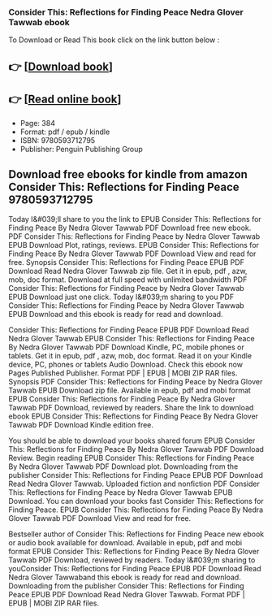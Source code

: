### Consider This: Reflections for Finding Peace Nedra Glover Tawwab ebook

To Download or Read This book click on the link button below :

## 👉  [**[Download book](http://get-pdfs.com/download.php?group=book&from=github.com&id=719198&lnk=1064 "Download book")**]

## 👉  [**[Read online book](http://get-pdfs.com/download.php?group=book&from=github.com&id=719198&lnk=1064 "Read online book")**]


* Page: 384
* Format: pdf / epub / kindle
* ISBN: 9780593712795
* Publisher: Penguin Publishing Group



## Download free ebooks for kindle from amazon Consider This: Reflections for Finding Peace 9780593712795


Today I&amp;#039;ll share to you the link to EPUB Consider This: Reflections for Finding Peace By Nedra Glover Tawwab PDF Download free new ebook. PDF Consider This: Reflections for Finding Peace by Nedra Glover Tawwab EPUB Download Plot, ratings, reviews. EPUB Consider This: Reflections for Finding Peace By Nedra Glover Tawwab PDF Download View and read for free. Synopsis Consider This: Reflections for Finding Peace EPUB PDF Download Read Nedra Glover Tawwab zip file. Get it in epub, pdf , azw, mob, doc format. Download at full speed with unlimited bandwidth PDF Consider This: Reflections for Finding Peace by Nedra Glover Tawwab EPUB Download just one click. Today I&amp;#039;m sharing to you PDF Consider This: Reflections for Finding Peace by Nedra Glover Tawwab EPUB Download and this ebook is ready for read and download.

Consider This: Reflections for Finding Peace EPUB PDF Download Read Nedra Glover Tawwab EPUB Consider This: Reflections for Finding Peace By Nedra Glover Tawwab PDF Download Kindle, PC, mobile phones or tablets. Get it in epub, pdf , azw, mob, doc format. Read it on your Kindle device, PC, phones or tablets Audio Download. Check this ebook now Pages Published Publisher. Format PDF | EPUB | MOBI ZIP RAR files. Synopsis PDF Consider This: Reflections for Finding Peace by Nedra Glover Tawwab EPUB Download zip file. Available in epub, pdf and mobi format EPUB Consider This: Reflections for Finding Peace By Nedra Glover Tawwab PDF Download, reviewed by readers. Share the link to download ebook EPUB Consider This: Reflections for Finding Peace By Nedra Glover Tawwab PDF Download Kindle edition free.

You should be able to download your books shared forum EPUB Consider This: Reflections for Finding Peace By Nedra Glover Tawwab PDF Download Review. Begin reading EPUB Consider This: Reflections for Finding Peace By Nedra Glover Tawwab PDF Download plot. Downloading from the publisher Consider This: Reflections for Finding Peace EPUB PDF Download Read Nedra Glover Tawwab. Uploaded fiction and nonfiction PDF Consider This: Reflections for Finding Peace by Nedra Glover Tawwab EPUB Download. You can download your books fast Consider This: Reflections for Finding Peace. EPUB Consider This: Reflections for Finding Peace By Nedra Glover Tawwab PDF Download View and read for free.

Bestseller author of Consider This: Reflections for Finding Peace new ebook or audio book available for download. Available in epub, pdf and mobi format EPUB Consider This: Reflections for Finding Peace By Nedra Glover Tawwab PDF Download, reviewed by readers. Today I&amp;#039;m sharing to youConsider This: Reflections for Finding Peace EPUB PDF Download Read Nedra Glover Tawwaband this ebook is ready for read and download. Downloading from the publisher Consider This: Reflections for Finding Peace EPUB PDF Download Read Nedra Glover Tawwab. Format PDF | EPUB | MOBI ZIP RAR files.





